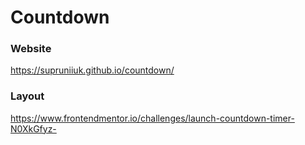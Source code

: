 # Countdown

### Website 
https://supruniiuk.github.io/countdown/

### Layout
https://www.frontendmentor.io/challenges/launch-countdown-timer-N0XkGfyz-
